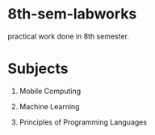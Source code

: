 # 8th-sem-labworks

practical work done in 8th semester.

# Subjects

1. Mobile Computing

2. Machine Learning

3. Principles of Programming Languages
